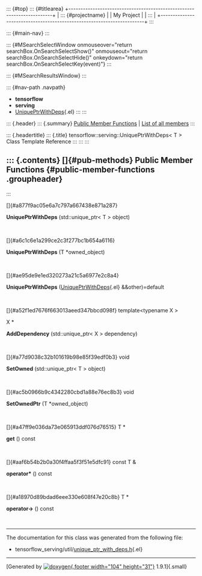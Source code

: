 ::: {#top}
::: {#titlearea}
+-----------------------------------------------------------------------+
| ::: {#projectname}                                                    |
| My Project                                                            |
| :::                                                                   |
+-----------------------------------------------------------------------+
:::

::: {#main-nav}
:::

::: {#MSearchSelectWindow onmouseover="return searchBox.OnSearchSelectShow()" onmouseout="return searchBox.OnSearchSelectHide()" onkeydown="return searchBox.OnSearchSelectKey(event)"}
:::

::: {#MSearchResultsWindow}
:::

::: {#nav-path .navpath}
-   **tensorflow**
-   **serving**
-   [UniquePtrWithDeps](classtensorflow_1_1serving_1_1UniquePtrWithDeps.html){.el}
:::
:::

::: {.header}
::: {.summary}
[Public Member Functions](#pub-methods) \| [List of all
members](classtensorflow_1_1serving_1_1UniquePtrWithDeps-members.html)
:::

::: {.headertitle}
::: {.title}
tensorflow::serving::UniquePtrWithDeps\< T \> Class Template Reference
:::
:::
:::

::: {.contents}
[]{#pub-methods} Public Member Functions {#public-member-functions .groupheader}
----------------------------------------
:::

[]{#a877f9ac05e6a7c797a667438e871a287}  

**UniquePtrWithDeps** (std::unique\_ptr\< T \> object)

 

[]{#a6c1c6e1a299ce2c3f277bc1b654a6116}  

**UniquePtrWithDeps** (T \*owned\_object)

 

[]{#ae95de9e1ed320273a21c5a6977e2c8a4}  

**UniquePtrWithDeps**
([UniquePtrWithDeps](classtensorflow_1_1serving_1_1UniquePtrWithDeps.html){.el}
&&other)=default

 

[]{#a52f1ed7676f663013aeed347bbcd098f} template\<typename X \>

X \* 

**AddDependency** (std::unique\_ptr\< X \> dependency)

 

[]{#a77d9038c32b101619b98e85f39edf0b3} void 

**SetOwned** (std::unique\_ptr\< T \> object)

 

[]{#ac5b0966b9c4342280cbd1a88e76ec8b3} void 

**SetOwnedPtr** (T \*owned\_object)

 

[]{#a47ff9e036da73e065913ddf076d76515} T \* 

**get** () const

 

[]{#aaf6b54b2b0a30f4ffaa5f3f51e5dfc91} const T & 

**operator\*** () const

 

[]{#a18970d89bdad6eee330e608f47e20c8b} T \* 

**operator-\>** () const

 

------------------------------------------------------------------------

The documentation for this class was generated from the following file:

-   tensorflow\_serving/util/[unique\_ptr\_with\_deps.h](unique__ptr__with__deps_8h_source.html){.el}

------------------------------------------------------------------------

[Generated by [![doxygen](doxygen.svg){.footer width="104"
height="31"}](https://www.doxygen.org/index.html) 1.9.1]{.small}
